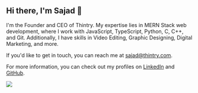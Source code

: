 ## Hi there, I'm Sajad 👋

I'm the Founder and CEO of Thintry. My expertise lies in MERN Stack web development, where I work with JavaScript, TypeScript, Python, C, C++, and Git. Additionally, I have skills in Video Editing, Graphic Designing, Digital Marketing, and more.

If you'd like to get in touch, you can reach me at sajad@thintry.com.

For more information, you can check out my profiles on [LinkedIn](https://www.linkedin.com/in/sajadpp/) and [GitHub](https://github.com/mrsajadpp).

<picture>
  <source
    srcset="https://github-readme-stats.vercel.app/api?username=mrsajadpp&show_icons=true&theme=dark"
    media="(prefers-color-scheme: dark)"
  />
  <source
    srcset="https://github-readme-stats.vercel.app/api?username=mrsajadpp&show_icons=true"
    media="(prefers-color-scheme: light), (prefers-color-scheme: no-preference)"
  />
  <img src="https://github-readme-stats.vercel.app/api?username=mrsajadpp&show_icons=true" />
</picture>
